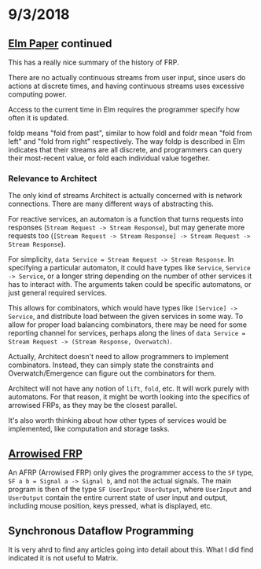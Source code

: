 # 9/3/2018

## [Elm Paper](https://www.seas.harvard.edu/sites/default/files/files/archived/Czaplicki.pdf) continued

This has a really nice summary of the history of FRP.

There are no actually continuous streams from user input, since users do actions at discrete times, and having continuous streams uses excessive computing power.

Access to the current time in Elm requires the programmer specify how often it is updated.

foldp means "fold from past", similar to how foldl and foldr mean "fold from left" and "fold from right" respectively. The way foldp is described in Elm indicates that their streams are all discrete, and programmers can query their most-recent value, or fold each individual value together.

### Relevance to Architect

The only kind of streams Architect is actually concerned with is network connections. There are many different ways of abstracting this.

For reactive services, an automaton is a function that turns requests into responses (`Stream Request -> Stream Response`), but may generate more requests too (`[Stream Request -> Stream Response] -> Stream Request -> Stream Response`).

For simplicity, `data Service = Stream Request -> Stream Response`. In specifying a particular automaton, it could have types like `Service`, `Service -> Service`, or a longer string depending on the number of other services it has to interact with. The arguments taken could be specific automatons, or just general required services.

This allows for combinators, which would have types like `[Service] -> Service`, and distribute load between the given services in some way. To allow for proper load balancing combinators, there may be need for some reporting channel for services, perhaps along the lines of `data Service = Stream Request -> (Stream Response, Overwatch)`.

Actually, Architect doesn't need to allow programmers to implement combinators. Instead, they can simply state the constraints and Overwatch/Emergence can figure out the combinators for them.

Architect will not have any notion of `lift`, `fold`, etc. It will work purely with automatons. For that reason, it might be worth looking into the specifics of arrowised FRPs, as they may be the closest parallel.

It's also worth thinking about how other types of services would be implemented, like computation and storage tasks.

## [Arrowised FRP](http://haskell.cs.yale.edu/wp-content/uploads/2011/02/workshop-02.pdf)

An AFRP (Arrowised FRP) only gives the programmer access to the `SF` type, `SF a b = Signal a -> Signal b`, and not the actual signals. The main program is then of the type `SF UserInput UserOutput`, where `UserInput` and `UserOutput` contain the entire current state of user input and output, including mouse position, keys pressed, what is displayed, etc.

## Synchronous Dataflow Programming

It is very ahrd to find any articles going into detail about this. What I did find indicated it is not useful to Matrix.
